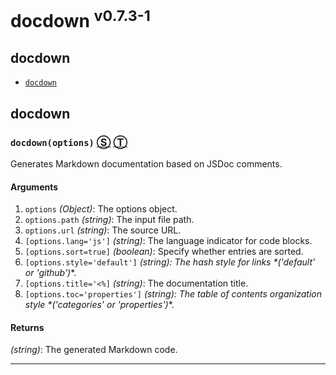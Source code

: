 # docdown <sup>v0.7.3-1</sup>

<!-- div class="toc-container" -->




<!-- div -->

## <a name="toc-docdown"></a> docdown

* <a href="#docdownoptions">`docdown`</a>

<!-- /div -->

<!-- /div -->

<!-- div class="doc-container" -->




<!-- div -->

## docdown




<!-- div -->

### <a name="docdownoptions"></a> `docdown(options)` [&#x24C8;](https://github.com/jdalton/docdown/blob/0.7.3-1/index.js#L26 "View in source") [&#x24C9;][1]

Generates Markdown documentation based on JSDoc comments.




#### Arguments

1. `options` *(Object)*: The options object.
2. `options.path` *(string)*: The input file path.
3. `options.url` *(string)*: The source URL.
4. `[options.lang='js']` *(string)*: The language indicator for code blocks.
5. `[options.sort=true]` *(boolean)*: Specify whether entries are sorted.
6. `[options.style='default']` *(string): The hash style for links &#42;('default' or 'github')*&#42;.
7. `[options.title='<%]` *(string)*: The documentation title.
8. `[options.toc='properties']` *(string): The table of contents organization style &#42;('categories' or 'properties')*&#42;.




#### Returns

*(string)*: The generated Markdown code.

---

<!-- /div -->

<!-- /div -->

<!-- /div -->




 [1]: #toc-docdown "Jump back to the TOC."
